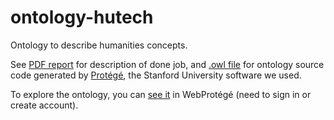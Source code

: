 # ontology-hutech
Ontology to describe humanities concepts.

See [PDF report](https://github.com/clementbrizard/ontology-hutech/blob/master/IA03_rapport_BRIZARD_LE_GAUCHE.pdf) for description of done job, and [.owl file](https://github.com/clementbrizard/ontology-hutech/blob/master/IA03_ontologie_BRIZARD_LE_GAUCHE.owl) for ontology source code generated by [Protégé](https://protege.stanford.edu/), the Stanford University software we used.

To explore the ontology, you can [see it](https://webprotege.stanford.edu/#projects/76415594-43f2-4dfe-af61-b84d58accb0b) in WebProtégé (need to sign in or create account).
